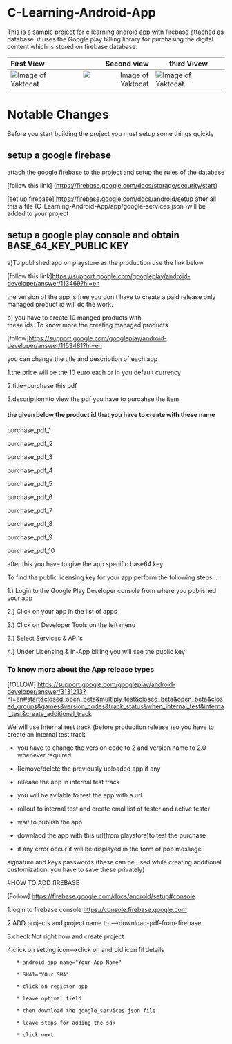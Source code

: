 
# C-Learning-Android-App
This is a sample project for c learning android app with firebase attached as database. it uses the Google play billing library for purchasing the digital content which is stored on firebase database. 

| First View | Second view | third Vivew |
| :---         |          ---: |          --|
| ![Image of Yaktocat](https://1.bp.blogspot.com/-NIeBQOa_QHI/XaQOrzoS-oI/AAAAAAAABtI/yFryq1gOC4IlubjG1DPAAMoIdC09Hq7DACLcBGAsYHQ/s400/20191014_005131.gif)   | ![Image of Yaktocat](https://1.bp.blogspot.com/-0ifaR3eUzLQ/XaQOsJsfXPI/AAAAAAAABtM/RIFQMnmFh_MycWLhdPbBBY0v78yG9iG7QCLcBGAsYHQ/s400/20191014_005315.gif) |![Image of Yaktocat](https://1.bp.blogspot.com/-9dmsmyPzRxg/XaQOo4T5ovI/AAAAAAAABtE/SMjvm4W32NkGYHJ9KcgkRNUJeyzgWiCdQCLcBGAsYHQ/s400/20191014_005445.gif=360x720) |

# Notable Changes

Before you start building the project you must setup some things quickly

## setup a google firebase 

attach the google firebase to the project and setup  the rules of the database

[follow this link] (https://firebase.google.com/docs/storage/security/start)

[set up firebase] https://firebase.google.com/docs/android/setup
after all this a file (C-Learning-Android-App/app/google-services.json )will be added to your project

## setup a google play console and obtain BASE_64_KEY_PUBLIC KEY
a)To published app on playstore as the production use the link below

[follow this link]https://support.google.com/googleplay/android-developer/answer/113469?hl=en

the version of the app is free you don't have to create a paid release
only managed product id will do the work.


b) you have to create 10 manged products with  
 these ids.
To know more the creating managed products 

[follow]https://support.google.com/googleplay/android-developer/answer/1153481?hl=en

you can change the title and description of each app

1.the price will be the 10 euro each or in you default currency

2.title=purchase this pdf

3.description=to view the pdf you have to purcahse the item.

#### the given below the product id that you have to create with these name

purchase_pdf_1

purchase_pdf_2

purchase_pdf_3

purchase_pdf_4

purchase_pdf_5

purchase_pdf_6

purchase_pdf_7

purchase_pdf_8

purchase_pdf_9

purchase_pdf_10

after this you have to give the app specific base64 key  

To find the public licensing key for your app perform the following steps...

1.) Login to the Google Play Developer console from where you published your app

2.) Click on your app in the list of apps

3.) Click on Developer Tools on the left menu

3.) Select Services & API's

4.) Under Licensing & In-App billing you will see the public key


### To know more about the App release types

[fOLLOW] https://support.google.com/googleplay/android-developer/answer/3131213?hl=en#start&closed_open_beta&multiply_test&closed_beta&open_beta&closed_groups&games&version_codes&track_status&when_internal_test&internal_test&create_additional_track

We will use Internal test track (before production release )so you 
have to create an internal test track
* you have to change the version code to 2 and version name to 2.0 whenever required 

* Remove/delete the previously uploaded app if any

* release the app in internal test track

* you will be avilable to test the app with a url 

* rollout to internal test and create emal list of tester and active tester

* wait to publish the app

*  downlaod the app with this url(from playstore)to test the purchase

*  if any error occur it will be displayed in the form of pop message

signature and keys passwords
(these can be used while creating  additional customization. you have to save these privately)

 
#HOW TO ADD fIREBASE

[Follow] https://firebase.google.com/docs/android/setup#console

1.login to firebase console https://console.firebase.google.com

2.ADD projects and project name to -->download-pdf-from-firebase

3.check Not right now and create project

4.click on setting icon-->click on android icon fil details

       * android app name="Your App Name"
       
       * SHA1="YOur SHA"
       
       * click on register app
       
       * leave optinal field
       
       * then download the google_services.json file  
       
       * leave steps for adding the sdk
       
       * click next

  




